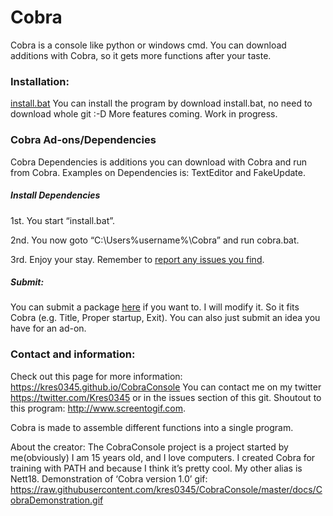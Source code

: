 # Cobra
Cobra is a console like python or windows cmd. You can download additions with Cobra, so it gets more functions after your taste. 

### Installation:
[install.bat](https://cdn.rawgit.com/kres0345/CobraConsole/4a17ccdc/install.bat)
You can install the program by download install.bat, no need to download whole git :-D
More features coming. Work in progress.

### Cobra Ad-ons/Dependencies
Cobra Dependencies is additions you can download with Cobra and run from Cobra.
Examples on Dependencies is: TextEditor and FakeUpdate.

##### Install Dependencies
1st. You start “install.bat”.

2nd. You now goto “C:\Users\%username%\Cobra” and run cobra.bat. 

3rd. Enjoy your stay. Remember to [report any issues you find](https://github.com/kres0345/CobraConsole/issues).

##### Submit:
You can submit a package [here](https://github.com/kres0345/CobraPackageSuggestions) if you want to.
I will modify it. So it fits Cobra (e.g. Title, Proper startup, Exit).
You can also just submit an idea you have for an ad-on.

### Contact and information:
Check out this page for more information: https://kres0345.github.io/CobraConsole
You can contact me on my twitter https://twitter.com/Kres0345 or in the issues section of this git.
Shoutout to this program: http://www.screentogif.com.

Cobra is made to assemble different functions into a single program.

About the creator: The CobraConsole project is a project started by me(obviously) I am 15 years old, and I love computers. I created Cobra for training with PATH and because I think it’s pretty cool. My other alias is Nett18.
Demonstration of ‘Cobra version 1.0’ gif:
https://raw.githubusercontent.com/kres0345/CobraConsole/master/docs/CobraDemonstration.gif
